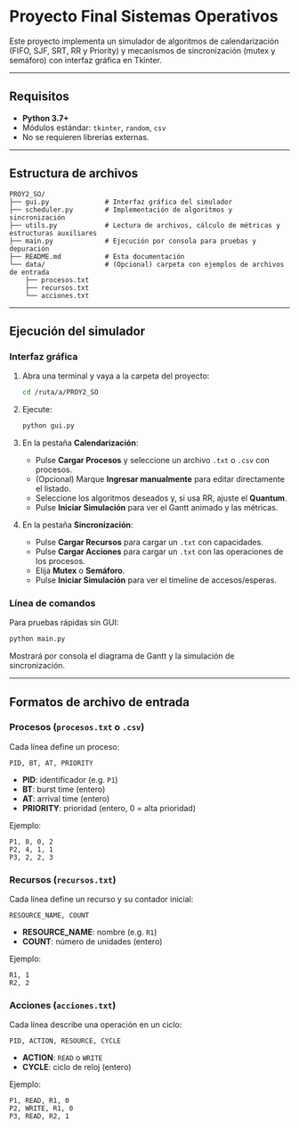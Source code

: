 # Proyecto Final Sistemas Operativos

Este proyecto implementa un simulador de algoritmos de calendarización (FIFO, SJF, SRT, RR y Priority) y mecanismos de sincronización (mutex y semáforo) con interfaz gráfica en Tkinter.

---

## Requisitos

- **Python 3.7+**
- Módulos estándar: `tkinter`, `random`, `csv`
- No se requieren librerías externas.

---

## Estructura de archivos

```
PROY2_SO/
├── gui.py              # Interfaz gráfica del simulador
├── scheduler.py        # Implementación de algoritmos y sincronización
├── utils.py            # Lectura de archivos, cálculo de métricas y estructuras auxiliares
├── main.py             # Ejecución por consola para pruebas y depuración
├── README.md           # Esta documentación
└── data/               # (Opcional) carpeta con ejemplos de archivos de entrada
    ├── procesos.txt
    ├── recursos.txt
    └── acciones.txt
``` 

---

## Ejecución del simulador

### Interfaz gráfica

1. Abra una terminal y vaya a la carpeta del proyecto:
   ```bash
   cd /ruta/a/PROY2_SO
   ```
2. Ejecute:
   ```bash
   python gui.py
   ```
3. En la pestaña **Calendarización**:
   - Pulse **Cargar Procesos** y seleccione un archivo `.txt` o `.csv` con procesos.
   - (Opcional) Marque **Ingresar manualmente** para editar directamente el listado.
   - Seleccione los algoritmos deseados y, si usa RR, ajuste el **Quantum**.
   - Pulse **Iniciar Simulación** para ver el Gantt animado y las métricas.

4. En la pestaña **Sincronización**:
   - Pulse **Cargar Recursos** para cargar un `.txt` con capacidades.
   - Pulse **Cargar Acciones** para cargar un `.txt` con las operaciones de los procesos.
   - Elija **Mutex** o **Semáforo**.
   - Pulse **Iniciar Simulación** para ver el timeline de accesos/esperas.

### Línea de comandos

Para pruebas rápidas sin GUI:
```bash
python main.py
```
Mostrará por consola el diagrama de Gantt y la simulación de sincronización.

---

## Formatos de archivo de entrada

### Procesos (`procesos.txt` o `.csv`)
Cada línea define un proceso:
```
PID, BT, AT, PRIORITY
```
- **PID**: identificador (e.g. `P1`)
- **BT**: burst time (entero)
- **AT**: arrival time (entero)
- **PRIORITY**: prioridad (entero, 0 = alta prioridad)

Ejemplo:
```
P1, 8, 0, 2
P2, 4, 1, 1
P3, 2, 2, 3
```

### Recursos (`recursos.txt`)
Cada línea define un recurso y su contador inicial:
```
RESOURCE_NAME, COUNT
```
- **RESOURCE_NAME**: nombre (e.g. `R1`)
- **COUNT**: número de unidades (entero)

Ejemplo:
```
R1, 1
R2, 2
```

### Acciones (`acciones.txt`)
Cada línea describe una operación en un ciclo:
```
PID, ACTION, RESOURCE, CYCLE
```
- **ACTION**: `READ` o `WRITE`
- **CYCLE**: ciclo de reloj (entero)

Ejemplo:
```
P1, READ, R1, 0
P2, WRITE, R1, 0
P3, READ, R2, 1
```
